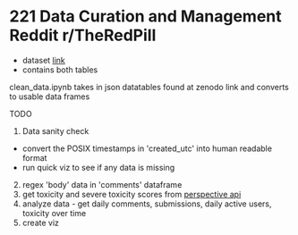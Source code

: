 # 221 Data Curation and Management Reddit r/TheRedPill

- dataset [link](https://zenodo.org/record/6386942)
- contains both tables

clean_data.ipynb takes in json datatables found at zenodo link and converts to usable data frames

TODO
1. Data sanity check
  - convert the POSIX timestamps in 'created_utc' into human readable format
  - run quick viz to see if any data is missing
2. regex 'body' data in 'comments' dataframe
3. get toxicity and severe toxicity scores from [perspective api](https://www.perspectiveapi.com/)
4. analyze data - get daily comments, submissions, daily active users, toxicity over time
5. create viz

